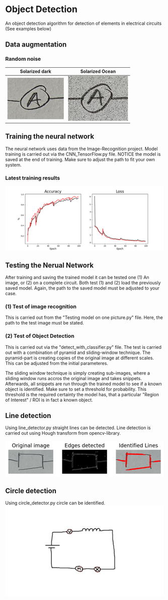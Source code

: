 # Object Detection

An object detection algorithm for detection of elements in electrical circuits (See examples below)
## Data augmentation

### Random noise

Solarized dark             |  Solarized Ocean
:-------------------------:|:-------------------------:
![alt text](https://github.com/lmschwenger/Object-Detection/blob/main/trainingImages/ammeter/ammeter_1.jpg?raw=true)  |  ![alt text](https://github.com/lmschwenger/Object-Detection/blob/main/trainingImages/ammeter/ammeter_1_snp.jpg?raw=true)



## Training the neural network
The neural network uses data from the Image-Recognition project.
Model training is carried out via the CNN_TensorFlow.py file. NOTICE the model is saved at the end of training. Make sure to adjust the path to fit your own system.

### Latest training results
![alt text](https://github.com/lmschwenger/Object-Detection/blob/main/Plots/Latest%20performance.png?raw=true)
## Testing the Nerual Network

After training and saving the trained model it can be tested one (1) An image, or (2) on a complete circuit.
Both test (1) and (2) load the previously saved model. Again, the path to the saved model must be adjusted to your case.

### (1) Test of image recognition
This is carried out from the "Testing model on one picture.py" file. Here, the path to the test image must be stated.

### (2) Test of Object Detection
This is carried out via the "detect_with_classifier.py" file.
The test is carried out with a combination of pyramid and sliding-window technique. The pyramid-part is creating copies of the original image at different scales. This can be adjusted from the initial parameteres.

The sliding window technique is simply creating sub-images, where a sliding window runs accros the original image and takes snippets. Afterwards, all snippets are run through the trained model to see if a known object is identified. Make sure to set a threshold for probability. This threshold is the required certainty the model has, that a particular "Region of Interest" / ROI is in fact a known object.

## Line detection
Using line_detector.py straight lines can be detected.
Line detection is carried out using Hough transform from opencv-library.

![alt text](https://github.com/lmschwenger/Object-Detection/blob/main/Plots/Line%20Detection.png?raw=true)

## Circle detection
Using circle_detector.py circle can be identified.
![alt text](https://github.com/lmschwenger/Object-Detection/blob/main/Plots/Circle%20Detection.png?raw=true)

